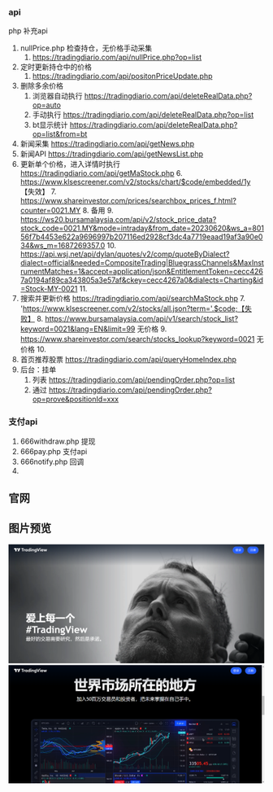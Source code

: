 

### api
php 补充api

1. nullPrice.php 检查持仓，无价格手动采集
    1. https://tradingdiario.com/api/nullPrice.php?op=list
2. 定时更新持仓中的价格
    1. https://tradingdiario.com/api/positonPriceUpdate.php
3. 删除多余价格
    1. 浏览器自动执行  https://tradingdiario.com/api/deleteRealData.php?op=auto
    2. 手动执行 https://tradingdiario.com/api/deleteRealData.php?op=list
    3. bt显示统计 https://tradingdiario.com/api/deleteRealData.php?op=list&from=bt
4. 新闻采集  https://tradingdiario.com/api/getNews.php
5. 新闻API  https://tradingdiario.com/api/getNewsList.php
5. 更新单个价格，进入详情时执行  https://tradingdiario.com/api/getMaStock.php
    6.  https://www.klsescreener.com/v2/stocks/chart/$code/embedded/1y 【失效】
    7.  https://www.shareinvestor.com/prices/searchbox_prices_f.html?counter=0021.MY 
    8.  备用
       9.  https://ws20.bursamalaysia.com/api/v2/stock_price_data?stock_code=0021.MY&mode=intraday&from_date=20230620&ws_a=80156f7b4453e622a9696997b207116ed2928cf3dc4a7719eaad19af3a90e034&ws_m=1687269357.0
       10.  https://api.wsj.net/api/dylan/quotes/v2/comp/quoteByDialect?dialect=official&needed=CompositeTrading|BluegrassChannels&MaxInstrumentMatches=1&accept=application/json&EntitlementToken=cecc4267a0194af89ca343805a3e57af&ckey=cecc4267a0&dialects=Charting&id=Stock-MY-0021
       11.  
6. 搜索并更新价格  https://tradingdiario.com/api/searchMaStock.php
    7. 'https://www.klsescreener.com/v2/stocks/all.json?term='.$code;【失败】
    8. https://www.bursamalaysia.com/api/v1/search/stock_list?keyword=0021&lang=EN&limit=99  无价格 
    9. https://www.shareinvestor.com/search/stocks_lookup?keyword=0021 无价格
    10. 
7. 首页推荐股票  https://tradingdiario.com/api/queryHomeIndex.php
8. 后台：挂单
    1. 列表   https://tradingdiario.com/api/pendingOrder.php?op=list
    2. 通过   https://tradingdiario.com/api/pendingOrder.php?op=prove&positionId=xxx

### 支付api 
1. 666withdraw.php 提现
2. 666pay.php 支付api
3. 666notify.php 回调
4. 

## 官网
## 图片预览
![](sql/1.png)
![](sql/2.png)

